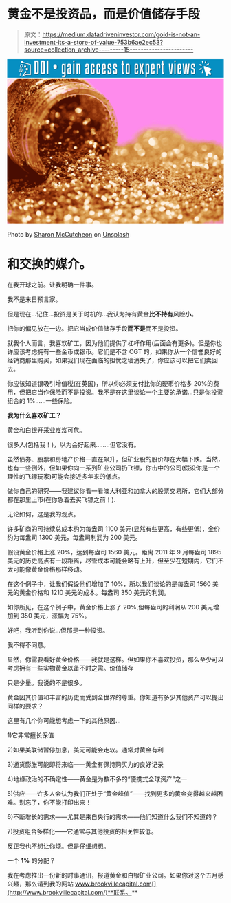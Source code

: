 # 黄金不是投资品，而是价值储存手段

> 原文：<https://medium.datadriveninvestor.com/gold-is-not-an-investment-its-a-store-of-value-753b6ae2ec53?source=collection_archive---------15----------------------->

[![](img/c9eb9d3a35d16e5d4795d3576f855f08.png)](http://www.track.datadriveninvestor.com/1B9E)![](img/cc535c533e8db063918d1e6cd2c74e0d.png)

Photo by [Sharon McCutcheon](https://unsplash.com/@sharonmccutcheon?utm_source=medium&utm_medium=referral) on [Unsplash](https://unsplash.com?utm_source=medium&utm_medium=referral)

# 和交换的媒介。

在我开球之前。让我明确一件事。

我不是末日预言家。

但是现在…记住…投资是关于时机的…我认为持有黄金**比不持有**风险**小**。

把你的偏见放在一边。把它当成价值储存手段**而不是**而不是投资。

就我个人而言，我喜欢矿工，因为他们提供了杠杆作用(后面会有更多)。但是你也许应该考虑拥有一些金币或银币。它们是不含 CGT 的，如果你从一个信誉良好的经销商那里购买，如果我们现在面临的担忧之墙消失了，你应该可以把它们卖回去。

你应该知道银吸引增值税(在英国)，所以你必须支付比你的硬币价格多 20%的费用，但把它当作保险而不是投资。我不是在这里谈论一个主要的承诺…只是你投资组合的 1%……一些保险。

**我为什么喜欢矿工？**

黄金和白银开采业岌岌可危。

很多人(包括我！)，以为会好起来……..但它没有。

虽然债券、股票和房地产价格一直在飙升，但矿业股的股价却在大幅下跌。当然，也有一些例外，但如果你向一系列矿业公司扔飞镖，你击中的公司(假设你是一个理性的飞镖玩家)可能会接近多年来的低点。

做你自己的研究——我建议你看一看澳大利亚和加拿大的股票交易所，它们大部分都在那里上市(在你急着去买飞镖之前！).

无论如何，这是我的观点。

许多矿商的可持续总成本约为每盎司 1100 美元(显然有些更高，有些更低)，金价约为每盎司 1300 美元，每盎司利润为 200 美元。

假设黄金价格上涨 20%，达到每盎司 1560 美元。距离 2011 年 9 月每盎司 1895 美元的历史高点有一段距离，尽管成本可能会略有上升，但至少在短期内，它们不太可能像黄金价格那样移动。

在这个例子中，让我们假设他们增加了 10%，所以我们谈论的是每盎司 1560 美元的黄金价格和 1210 美元的成本。每盎司 350 美元的利润。

如你所见，在这个例子中，黄金价格上涨了 20%,但每盎司的利润从 200 美元增加到 350 美元，涨幅为 75%。

好吧，我听到你说…但那是一种投资。

我不得不同意。

显然，你需要看好黄金价格——我就是这样。但如果你不喜欢投资，那么至少可以考虑拥有一些实物黄金以备不时之需。价值储存

只是少量。我说的不是很多。

黄金因其价值和丰富的历史而受到全世界的尊重。你知道有多少其他资产可以提出同样的要求？

这里有几个你可能想考虑一下的其他原因…

1)它非常擅长保值

2)如果美联储暂停加息，美元可能会走软。通常对黄金有利

3)通货膨胀可能即将来临——黄金有保持购买力的良好记录

4)地缘政治的不确定性——黄金是为数不多的“便携式全球资产”之一

5)供应——许多人会认为我们正处于“黄金峰值”——找到更多的黄金变得越来越困难。别忘了，你不能打印出来！

6)不断增长的需求——尤其是来自央行的需求——他们知道什么我们不知道的？

7)投资组合多样化——它通常与其他投资的相关性较低。

反正我也不想让你烦。但是仔细想想。

一个 **1%** 的分配？

我在考虑推出一份新的时事通讯，报道黄金和白银矿业公司。如果你对这个五月感兴趣，那么请到我的网站 www.brookvillecapital.com[](http://www.brookvillecapital.com/)**联系。**